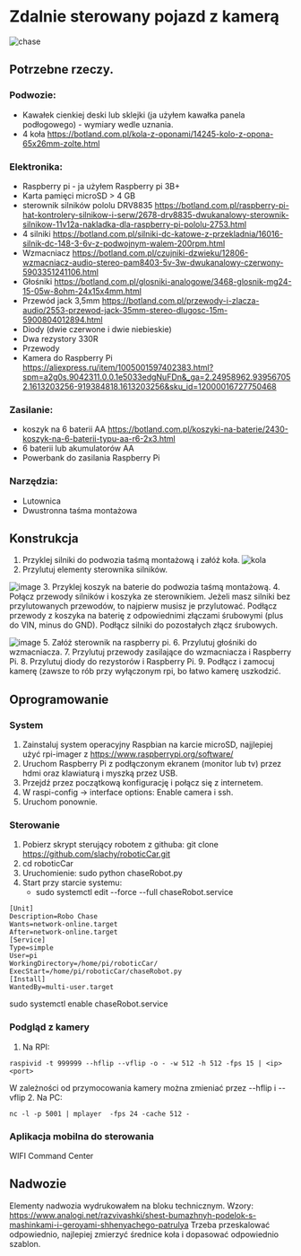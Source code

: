 # Zdalnie sterowany pojazd z kamerą

![chase](https://user-images.githubusercontent.com/6802432/115985180-f518d200-a5aa-11eb-9031-ad7877e00b5b.jpg)


## Potrzebne rzeczy.
### Podwozie:
- Kawałek cienkiej deski lub sklejki (ja użyłem kawałka panela podłogowego) - wymiary wedle uznania.
- 4 koła https://botland.com.pl/kola-z-oponami/14245-kolo-z-opona-65x26mm-zolte.html
### Elektronika:
- Raspberry pi - ja użyłem Raspberry pi 3B+
- Karta pamięci microSD > 4 GB 
- sterownik silników pololu DRV8835 https://botland.com.pl/raspberry-pi-hat-kontrolery-silnikow-i-serw/2678-drv8835-dwukanalowy-sterownik-silnikow-11v12a-nakladka-dla-raspberry-pi-pololu-2753.html
- 4 silniki https://botland.com.pl/silniki-dc-katowe-z-przekladnia/16016-silnik-dc-148-3-6v-z-podwojnym-walem-200rpm.html
- Wzmacniacz https://botland.com.pl/czujniki-dzwieku/12806-wzmacniacz-audio-stereo-pam8403-5v-3w-dwukanalowy-czerwony-5903351241106.html
- Głośniki https://botland.com.pl/glosniki-analogowe/3468-glosnik-mg24-15-05w-8ohm-24x15x4mm.html
- Przewód jack 3,5mm https://botland.com.pl/przewody-i-zlacza-audio/2553-przewod-jack-35mm-stereo-dlugosc-15m-5900804012894.html
- Diody (dwie czerwone i dwie niebieskie)
- Dwa rezystory 330R
- Przewody
- Kamera do Raspberry Pi https://aliexpress.ru/item/1005001597402383.html?spm=a2g0s.9042311.0.0.1e5033edgNuFDn&_ga=2.24958962.939567052.1613203256-919384818.1613203256&sku_id=12000016727750468
### Zasilanie:
- koszyk na 6 baterii AA https://botland.com.pl/koszyki-na-baterie/2430-koszyk-na-6-baterii-typu-aa-r6-2x3.html
- 6 baterii lub akumulatorów AA
- Powerbank do zasilania Raspberry Pi
### Narzędzia:
- Lutownica
- Dwustronna taśma montażowa

## Konstrukcja
1. Przyklej silniki do podwozia taśmą montażową i załóż koła.
![kola](https://user-images.githubusercontent.com/6802432/115985428-204ff100-a5ac-11eb-8b88-09445fe6efec.jpg)
2. Przylutuj elementy sterownika silników.
 
![image](https://user-images.githubusercontent.com/6802432/115985508-702eb800-a5ac-11eb-9fb4-b7d78c30f266.png)
3. Przyklej koszyk na baterie do podwozia taśmą montażową.
4. Połącz przewody silników i koszyka ze sterownikiem. Jeżeli masz silniki bez przylutowanych przewodów, to najpierw musisz je przylutować. Podłącz przewody z koszyka na baterię z odpowiednimi złączami śrubowymi (plus do VIN, minus do GND). Podłącz silniki do pozostałych złącz śrubowych.

![image](https://user-images.githubusercontent.com/6802432/115985597-d582a900-a5ac-11eb-93c3-d95041450321.png)
5. Załóż sterownik na raspberry pi.
6. Przylutuj głośniki do wzmacniacza.
7. Przylutuj przewody zasilające do wzmacniacza i Raspberry Pi.
8. Przylutuj diody do rezystorów i Raspberry Pi.
9. Podłącz i zamocuj kamerę (zawsze to rób przy wyłączonym rpi, bo łatwo kamerę uszkodzić.

## Oprogramowanie
### System
1. Zainstaluj system operacyjny Raspbian na karcie microSD, najjlepiej użyć rpi-imager z https://www.raspberrypi.org/software/
2. Uruchom Raspberry Pi z podłączonym ekranem (monitor lub tv) przez hdmi oraz klawiaturą i myszką przez USB.
3. Przejdź przez początkową konfigurację i połącz się z internetem.
4. W raspi-config -> interface options: Enable camera i ssh.
5. Uruchom ponownie.

### Sterowanie
1. Pobierz skrypt sterujący robotem z githuba: git clone https://github.com/slachy/roboticCar.git
2. cd roboticCar
3. Uruchomienie: sudo python chaseRobot.py
4. Start przy starcie systemu:
    - sudo systemctl edit --force --full chaseRobot.service  
```
[Unit]
Description=Robo Chase
Wants=network-online.target
After=network-online.target
[Service]
Type=simple
User=pi
WorkingDirectory=/home/pi/roboticCar/
ExecStart=/home/pi/roboticCar/chaseRobot.py
[Install]
WantedBy=multi-user.target
```
sudo systemctl enable chaseRobot.service

### Podgląd z kamery
1. Na RPI:
```
raspivid -t 999999 --hflip --vflip -o - -w 512 -h 512 -fps 15 | <ip> <port>
```
W zależności od przymocowania kamery można zmieniać przez --hflip i --vflip
2. Na PC:
```
nc -l -p 5001 | mplayer  -fps 24 -cache 512 -
```

### Aplikacja mobilna do sterowania
WIFI Command Center

## Nadwozie
Elementy nadwozia wydrukowałem na bloku technicznym. Wzory: https://www.analogi.net/razvivashki/shest-bumazhnyh-podelok-s-mashinkami-i-geroyami-shhenyachego-patrulya
Trzeba przeskalować odpowiednio, najlepiej zmierzyć średnice koła i dopasować odpowiednio szablon.


